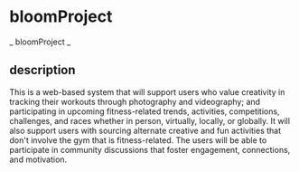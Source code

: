 # bloomProject
_
bloomProject
_
## description
This is a web-based system that will support users who value creativity in tracking their workouts through photography and videography; 
and participating in upcoming fitness-related trends, activities, competitions, challenges, and races whether in person, virtually, locally, or globally. 
It will also support users with sourcing alternate creative and fun activities that don't involve the gym that is fitness-related. 
The users will be able to participate in community discussions that foster engagement, connections, and motivation. 

